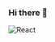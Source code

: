 ### Hi there 👋

![React](https://img.shields.io/badge/React-61DAFB?style=for-the-badge&logo=React&logoColor=white)
